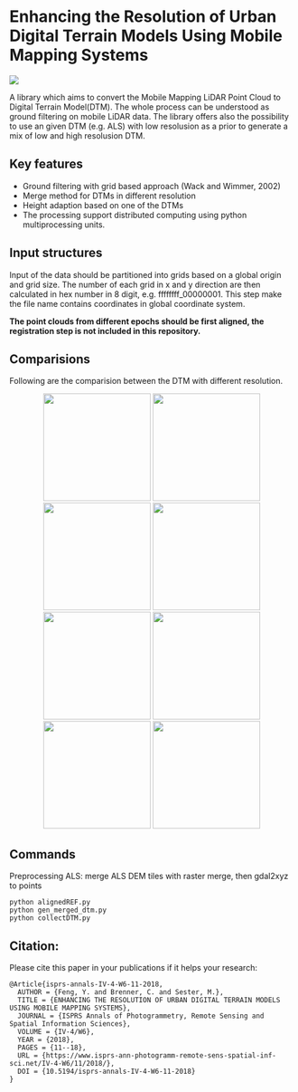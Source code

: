 # Enhancing the Resolution of Urban Digital Terrain Models Using Mobile Mapping Systems

![](https://github.com/fy19891009/pydtm/blob/master/img/DTM.PNG)

A library which aims to convert the Mobile Mapping LiDAR Point Cloud to Digital Terrain Model(DTM). The whole process can be understood as ground filtering on mobile LiDAR data. The library offers also the possibility to use an given DTM (e.g. ALS) with low resolusion as a prior to generate a mix of low and high resolusion DTM.

## Key features

- Ground filtering with grid based approach (Wack and Wimmer, 2002)
- Merge method for DTMs in different resolution
- Height adaption based on one of the DTMs
- The processing support distributed computing using python multiprocessing units.

## Input structures

Input of the data should be partitioned into grids based on a global origin and grid size. The number of each grid in x and y direction are then calculated in hex number in 8 digit, e.g. ffffffff_00000001. This step make the file name contains coordinates in global coordinate system.

**The point clouds from different epochs should be first aligned, the registration step is not included in this repository.**

## Comparisions 

Following are the comparision between the DTM with different resolution.

<div align = 'center'>
<img src = 'img/Curb_before.PNG' height = '190px'>
<img src = 'img/Circle_before.PNG' height = '190px'>
<img src = 'img/bridge_before.PNG' height = '190px'>
<img src = 'img/Correction_before.PNG' height = '190px'>
<br>
<img src = 'img/Curb_after.PNG' height = '190px'>
<img src = 'img/Circle_after.PNG' height = '190px'>
<img src = 'img/bridge_after.PNG' height = '190px'>
<img src = 'img/Correction_after.PNG' height = '190px'>
</div>
    
## Commands

Preprocessing ALS: merge ALS DEM tiles with raster merge, then gdal2xyz to points
    
    python alignedREF.py
    python gen_merged_dtm.py
    python collectDTM.py

## Citation:

Please cite this paper in your publications if it helps your research:

    @Article{isprs-annals-IV-4-W6-11-2018,
      AUTHOR = {Feng, Y. and Brenner, C. and Sester, M.},
      TITLE = {ENHANCING THE RESOLUTION OF URBAN DIGITAL TERRAIN MODELS USING MOBILE MAPPING SYSTEMS},
      JOURNAL = {ISPRS Annals of Photogrammetry, Remote Sensing and Spatial Information Sciences},
      VOLUME = {IV-4/W6},
      YEAR = {2018},
      PAGES = {11--18},
      URL = {https://www.isprs-ann-photogramm-remote-sens-spatial-inf-sci.net/IV-4-W6/11/2018/},
      DOI = {10.5194/isprs-annals-IV-4-W6-11-2018}
    }

